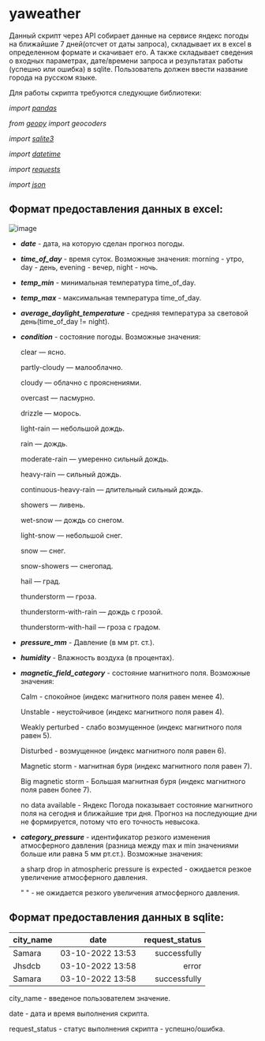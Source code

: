 # yaweather

Данный скрипт через API собирает данные на сервисе яндекс погоды на ближайшие 7 дней(отсчет от даты запроса), складывает их в excel в определенном формате и скачивает его. А также складывает сведения о входных параметрах, дате/времени запроса и результатах работы (успешно или ошибка) в sqlite. Пользователь должен ввести название города на русском языке.

Для работы скрипта требуются следующие библиотеки:

*import [pandas](https://pandas.pydata.org/docs/)*

*from [geopy](https://geopy.readthedocs.io/en/stable/index.html) import geocoders*

*import [sqlite3](https://docs.python.org/3/library/sqlite3.html)*

*import [datetime](https://docs.python.org/3/library/datetime.html)*

*import [requests](https://requests.readthedocs.io/en/latest/index.html)*

*import [json](https://docs.python.org/3/library/json.html)*


## Формат предоставления данных в excel:

![image](https://user-images.githubusercontent.com/111370737/194566837-41f419f3-fecf-44b4-83a7-196ec1190101.png)

* ***date*** - дата, на которую сделан прогноз погоды.
* ***time_of_day*** - время суток. Возможные значения: morning - утро, day - день, evening - вечер, night - ночь.
* ***temp_min*** - минимальная температура time_of_day.
* ***temp_max*** - максимальная температура time_of_day.
* ***average_daylight_temperature*** - средняя температура за световой день(time_of_day != night).
* ***condition*** - состояние погоды. Возможные значения:


  clear — ясно.

  partly-cloudy — малооблачно.

  cloudy — облачно с прояснениями.

  overcast — пасмурно.

  drizzle — морось.

  light-rain — небольшой дождь.

  rain — дождь.

  moderate-rain — умеренно сильный дождь.

  heavy-rain — сильный дождь.

  continuous-heavy-rain — длительный сильный дождь.

  showers — ливень.

  wet-snow — дождь со снегом.

  light-snow — небольшой снег.

  snow — снег.

  snow-showers — снегопад.

  hail — град.

  thunderstorm — гроза.

  thunderstorm-with-rain — дождь с грозой.

  thunderstorm-with-hail — гроза с градом.

* ***pressure_mm*** - Давление (в мм рт. ст.).
* ***humidity*** - Влажность воздуха (в процентах).
* ***magnetic_field_category*** - состояние магнитного поля. Возможные значения:

  Calm - спокойное (индекс магнитного поля равен менее 4).

  Unstable - неустойчивое (индекс магнитного поля равен 4).

  Weakly perturbed - слабо возмущенное (индекс магнитного поля равен 5).

  Disturbed - возмущенное (индекс магнитного поля равен 6).

  Magnetic storm - магнитная буря (индекс магнитного поля равен 7).

  Big magnetic storm - Большая магнитная буря (индекс магнитного поля равен  более 7).

  no data available - Яндекс Погода показывает состояние магнитного поля на сегодня и ближайшие три дня. Прогноз на последующие дни не формируется, потому                       что его точность невысока.
* ***category_pressure*** - идентификатор резкого изменения атмосферного давления (разница между max и min значениями больше или равна 5 мм рт.ст.). Возможные значения:
                          
  a sharp drop in atmospheric pressure is expected - ожидается резкое увеличение атмосферного давления.
  
  " " - не ожидается резкого увеличения атмосферного давления.

## Формат предоставления данных в sqlite:

| city_name     | date              | request_status |
| ------------- |:-----------------:| --------------:|
| Samara        | 03-10-2022 13:53  | successfully   |
| Jhsdcb        | 03-10-2022 13:58  | error          |
| Samara        | 03-10-2022 13:58  | successfully   |

city_name - введеное пользователем значение.

date - дата и время выполнения скрипта.

request_status - статус выполнения скрипта - успешно/ошибка.

